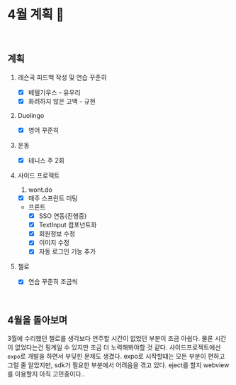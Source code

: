 # 4월 계획 🎁

<br/>

## 계획

1. 레슨곡 피드백 작성 및 연습 꾸준히

   - [x] 베텔기우스 - 유우리
   - [x] 화려하지 않은 고백 - 규현
2. Duolingo
   - [x] 영어 꾸준히
3. 운동
   - [x] 테니스 주 2회
4. 사이드 프로젝트
   1. wont.do
   - [X] 매주 스프린트 미팅
   - 프론트
     - [x] SSO 연동(진행중)
     - [x] TextInput 컴포넌트화
     - [x] 회원정보 수정
     - [x] 이미지 수정
     - [x] 자동 로그인 기능 추가
5. 첼로
   - [x] 연습 꾸준히 조금씩

<br/>

## 4월을 돌아보며
 3월에 수리했던 첼로를 생각보다 연주할 시간이 없었던 부분이 조금 아쉽다.
 물론 시간이 없었다는건 핑계일 수 있지만 조금 더 노력해봐야할 것 같다.
 사이드프로젝트에선 `expo`로 개발을 하면서 부딪힌 문제도 생겼다. expo로 시작할떄는
 모든 부분이 편하고 그럴 줄 알았지만, sdk가 필요한 부분에서 어려움을 겪고 있다.
 eject를 할지 webview를 이용할지 아직 고민중이다..